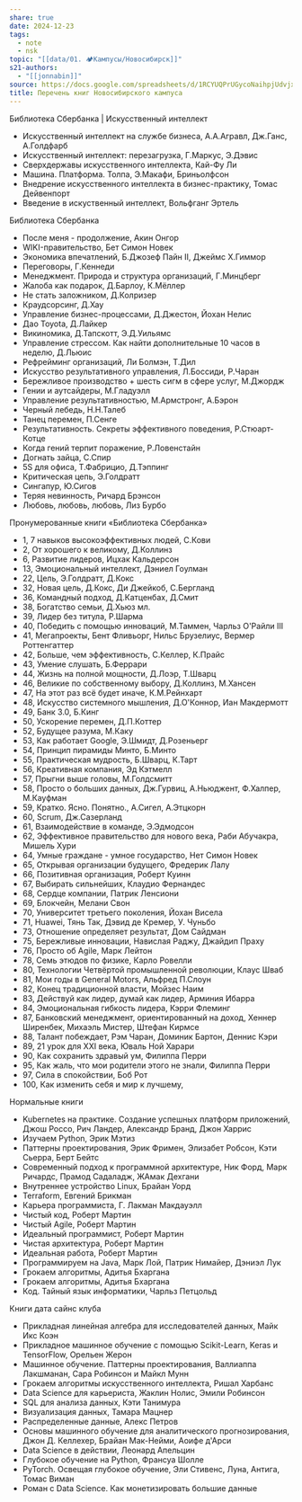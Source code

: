 ```yaml
---
share: true
date: 2024-12-23
tags:
  - note
  - nsk
topic: "[[data/01. 🏕️Кампусы/Новосибирск]]"
s21-authors:
  - "[[jonnabin]]"
source: https://docs.google.com/spreadsheets/d/1RCYUQPrUGycoNaihpjUdvjxDCgxItEb6FViF7KQVnpA/
title: Перечень книг Новосибирского кампуса
---
```


Библиотека Сбербанка | Искусственный интеллект
- Искусственный интеллект на службе бизнеса, А.А.Агравл, Дж.Ганс, А.Голдфарб
- Искусственный интеллект: перезагрузка, Г.Маркус, Э.Дэвис
- Сверхдержавы искусственного интеллекта, Кай-Фу Ли
- Машина. Платформа. Толпа, Э.Макафи, Бриньолфсон
- Внедрение искусственного интеллекта в бизнес-практику, Томас Дейвенпорт
- Введение в искуственный интеллект, Вольфганг Эртель

Библиотека Сбербанка
- После меня - продолжение, Акин Онгор
- WIKI-правительство, Бет Симон Новек
- Экономика впечатлений, Б.Джозеф Пайн II, Джеймс Х.Гиммор
- Переговоры, Г.Кеннеди
- Менеджмент. Природа и структура организаций, Г.Минцберг
- Жалоба как подарок, Д.Барлоу, К.Мёллер
- Не стать заложником, Д.Колризер
- Краудсорсинг, Д.Хау
- Управление бизнес-процессами, Д.Джестон, Йохан Нелис
- Дао Toyota, Д.Лайкер
- Викиномика, Д.Тапскотт, Э.Д.Уильямс
- Управление стрессом. Как найти дополнительные 10 часов в неделю, Д.Льюис
- Рефрейминг организаций, Ли Болмэн, Т.Дил
- Искусство результативного управления, Л.Боссиди, Р.Чаран
- Бережливое производство + шесть сигм в сфере услуг, М.Джордж
- Гении и аутсайдеры, М.Гладуэлл
- Управление результативностью, М.Армстронг, А.Бэрон
- Черный лебедь, Н.Н.Талеб
- Танец перемен, П.Сенге
- Результативность. Секреты эффективного поведения, Р.Стюарт-Котце
- Когда гений терпит поражение, Р.Ловенстайн
- Догнать зайца, С.Спир
- 5S для офиса, Т.Фабрицио, Д.Тэппинг
- Критическая цепь, Э.Голдратт
- Сингапур, Ю.Сигов
- Теряя невинность, Ричард Брэнсон
- Любовь, любовь, любовь, Лиз Бурбо

Пронумерованные книги «Библиотека Сбербанка»
- 1, 7 навыков высокоэффективных людей, С.Кови
- 2, От хорошего к великому, Д.Коллинз
- 6, Развитие лидеров, Ицхак Кальдерсон
- 13, Эмоциональный интеллект, Дэниел Гоулман
- 22, Цель, Э.Голдратт, Д.Кокс
- 32, Новая цель, Д.Кокс, Ди Джейкоб, С.Бергланд
- 36, Командный подход, Д.Катценбах, Д.Смит
- 38, Богатство семьи, Д.Хьюз мл.
- 39, Лидер без титула, Р.Шарма
- 40, Победить с помощью инноваций, М.Таммен, Чарльз О'Райли III
- 41, Мегапроекты, Бент Фливьорг, Нильс Брузелиус, Вермер Роттенгаттер
- 42, Больше, чем эффективность, С.Келлер, К.Прайс
- 43, Умение слушать, Б.Феррари
- 44, Жизнь на полной мощности, Д.Лоэр, Т.Шварц
- 46, Великие по собственному выбору, Д.Коллинз, М.Хансен
- 47, На этот раз всё будет иначе, К.М.Рейнхарт
- 48, Искусство системного мышления, Д.О'Коннор, Иан Макдермотт
- 49, Банк 3.0, Б.Кинг
- 50, Ускорение перемен, Д.П.Коттер
- 52, Будущее разума, М.Каку
- 53, Как работает Google, Э.Шмидт, Д.Розеньерг
- 54, Принцип пирамиды Минто, Б.Минто
- 55, Практическая мудрость, Б.Шварц, К.Тарт
- 56, Креативная компания, Эд Кэтмелл
- 57, Прыгни выше головы, М.Голдсмитт
- 58, Просто о больших данных, Дж.Гурвиц, А.Ньюджент, Ф.Халпер, М.Кауфман
- 59, Кратко. Ясно. Понятно., А.Сигел, А.Этцкорн
- 60, Scrum, Дж.Сазерланд
- 61, Взаимодействие в команде, Э.Эдмодсон
- 62, Эффективное правительство для нового века, Раби Абучакра, Мишель Хури
- 64, Умные граждане - умное государство, Нет Симон Новек
- 65, Открывая организации будущего, Фредерик Лалу
- 66, Позитивная организация, Роберт Куинн
- 67, Выбирать сильнейших, Клаудио Фернандес
- 68, Сердце компании, Патрик Ленсиони
- 69, Блокчейн, Мелани Свон
- 70, Университет третьего поколения, Йохан Висела
- 71, Huawei, Тянь Так, Дэвид де Кремер, У. Чуньбо
- 73, Отношение определяет результат, Дом Сайдман
- 75, Бережливые инновации, Навислая Раджу, Джайдип Праху
- 76, Просто об Agile, Марк Лейтон
- 78, Семь этюдов по физике, Карло Ровелли
- 80, Технологии Четвёртой промышленной революции, Клаус Шваб
- 81, Мои годы в General Motors, Альфред П.Слоун
- 82, Конец традиционной власти, Мойзес Наим
- 83, Действуй как лидер, думай как лидер, Арминия Ибарра
- 84, Эмоциональная гибкость лидера, Кэрри Флеминг
- 87, Банковский менеджмент, ориентированный на доход, Хеннер Ширенбек, Михаэль Мистер, Штефан Кирмсе
- 88, Талант побеждает, Рэм Чаран, Доминик Бартон, Деннис Кэри
- 89, 21 урок для XXI века, Юваль Ной Харари
- 90, Как сохранить здравый ум, Филиппа Перри
- 95, Как жаль, что мои родители этого не знали, Филиппа Перри
- 97, Сила в спокойствии, Боб Рот
- 100, Как изменить себя и мир к лучшему, 

Нормальные книги
- Kubernetes на практике. Создание успешных платформ приложений, Джош Россо, Рич Ландер, Александр Бранд, Джон Харрис
- Изучаем Python, Эрик Мэтиз
- Паттерны проектирования, Эрик Фримен, Элизабет Робсон, Кэти Сьерра, Берт Бейтс
- Современный подход к программной архитектуре, Ник Форд, Марк Ричардс, Прамод Садаладж, ЖАмак Дехгани
- Внутреннее устройство Linux, Брайан Уорд
- Terraform, Евгений Брикман
- Карьера программиста, Г. Лакман Макдауэлл
- Чистый код, Роберт Мартин
- Чистый Agile, Роберт Мартин
- Идеальный программист, Роберт Мартин
- Чистая архитектура, Роберт Мартин
- Идеальная работа, Роберт Мартин
- Программируем на Java, Марк Лой, Патрик Нимайер, Дэниэл Лук
- Грокаем алгоритмы, Адитья Бхаргана
- Грокаем алгоритмы, Адитья Бхаргана
- Код. Тайный язык информатики, Чарльз Петцольд 

Книги дата сайнс клуба
- Прикладная линейная алгебра для исследователей данных, Майк Икс Коэн
- Прикладное машинное обучение с помощью Scikit-Learn, Keras и TensorFlow, Орельен Жерон
- Машинное обучение. Паттерны проектирования, Валлиаппа Лакшманан, Сара Робинсон и Майкл Мунн
- Грокаем алгоритмы искусственного интеллекта, Ришал Харбанс
- Data Science для карьериста, Жаклин Нолис, Эмили Робинсон
- SQL для анализа данных, Кэти Танимура
- Визуализация данных, Тамара Мацнер
- Распределенные данные, Алекс Петров
- Основы машинного обучение для аналитического прогнозирования, Джон Д. Келлехер, Брайан Мак-Нейми, Аоифе д'Арси
- Data Science в действии, Леонард Апельцин
- Глубокое обучение на Python, Франсуа Шолле
- PyTorch. Освещая глубокое обучение, Эли Стивенс, Луна, Антига, Томас Виман
- Роман с Data Science. Как монетизировать большие данные
